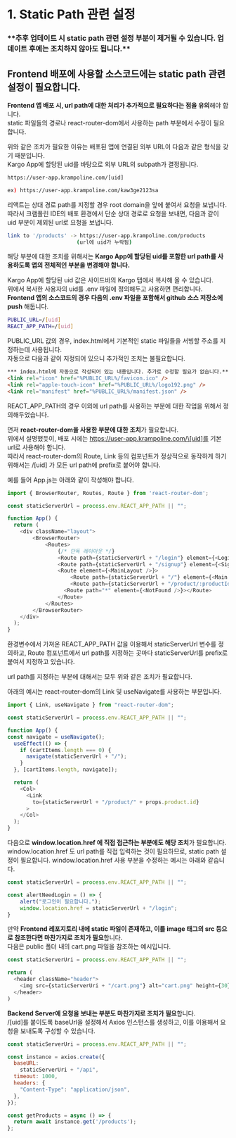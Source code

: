 # 1. Static Path 관련 설정

### \*\***추후 업데이트 시 static path 관련 설정 부분이 제거될 수 있습니다. 업데이트 후에는 조치하지 않아도 됩니다.\*\***

## Frontend 배포에 사용할 소스코드에는 static path 관련 설정이 필요합니다.

**Frontend 앱 배포 시, url path에 대한 처리가 추가적으로 필요하다는 점을 유의**해야 합니다.\
static 파일들의 경로나 react-router-dom에서 사용하는 path 부분에서 수정이 필요합니다.

위와 같은 조치가 필요한 이유는 배포된 앱에 연결된 외부 URL이 다음과 같은 형식을 갖기 때문입니다.\
Kargo App에 할당된 uid를 바탕으로 외부 URL의 subpath가 결정됩니다.

```sh
https://user-app.krampoline.com/[uid]

ex) https://user-app.krampoline.com/kaw3ge2123sa
```

리액트는 상대 경로 path를 지정할 경우 root domain을 앞에 붙여서 요청을 보냅니다.\
따라서 크램폴린 IDE의 배포 환경에서 단순 상대 경로로 요청을 보내면, 다음과 같이 uid 부분이 제외된 url로 요청을 보냅니다.

```bash
link to '/products' -> https://user-app.krampoline.com/products 
                      (url에 uid가 누락됨)
```

해당 부분에 대한 조치를 위해서는 **Kargo App에 할당된 uid를 포함한 url path를 사용하도록 앱의 전체적인 부분을 변경해야 합니다.**

Kargo App에 할당된 uid 값은 사이드바의 Kargo 탭에서 복사해 올 수 있습니다.\
위에서 복사한 사용자의 uid를 .env 파일에 정의해두고 사용하면 편리합니다.\
**Frontend 앱의 소스코드의 경우 다음의 .env 파일을 포함해서 github 소스 저장소에 push** 해둡니다.

```bash
PUBLIC_URL=/[uid]
REACT_APP_PATH=/[uid]
```

PUBLIC\_URL 값의 경우, index.html에서 기본적인 static 파일들을 서빙할 주소를 지정하는데 사용됩니다.\
자동으로 다음과 같이 지정되어 있으니 추가적인 조치는 불필요합니다.

```html
*** index.html에 자동으로 작성되어 있는 내용입니다. 추가로 수정할 필요가 없습니다.***
<link rel="icon" href="%PUBLIC_URL%/favicon.ico" />
<link rel="apple-touch-icon" href="%PUBLIC_URL%/logo192.png" />
<link rel="manifest" href="%PUBLIC_URL%/manifest.json" />
```

REACT\_APP\_PATH의 경우 이외에 url path를 사용하는 부분에 대한 작업을 위해서 정의해두었습니다.

먼저 **react-router-dom을 사용한 부분에 대한 조치**가 필요합니다.\
위에서 설명했듯이, 배포 시에는 https://user-app.krampoline.com/\[uid]를 기본 url로 사용해야 합니다.\
따라서 react-router-dom의 Route, Link 등의 컴포넌트가 정상적으로 동작하게 하기 위해서는 /\[uid] 가 모든 url path에 prefix로 붙어야 합니다.

예를 들어 App.js는 아래와 같이 작성해야 합니다.

```javascript
import { BrowserRouter, Routes, Route } from 'react-router-dom';

const staticServerUrl = process.env.REACT_APP_PATH || "";

function App() {
  return (
    <div className="layout">
        <BrowserRouter>
            <Routes>
                {/* 단독 레이아웃 */}
                <Route path={staticServerUrl + "/login"} element={<Login />}></Route>
                <Route path={staticServerUrl + "/signup"} element={<SignUp />}></Route>
                <Route element={<MainLayout />}>
                    <Route path={staticServerUrl + "/"} element={<Main />}></Route>
                    <Route path={staticServerUrl + "/product/:productId"} element={<Detail />}></Route>
                  <Route path="*" element={<NotFound />}></Route>
                </Route>
            </Routes>
        </BrowserRouter>
    </div>
  );
}
```

환경변수에서 가져온 REACT\_APP\_PATH 값을 이용해서 staticServerUrl 변수를 정의하고, Route 컴포넌트에서 url path를 지정하는 곳마다 staticServerUrl를 prefix로 붙여서 지정하고 있습니다.

url path를 지정하는 부분에 대해서는 모두 위와 같은 조치가 필요합니다.

아래의 예시는 react-router-dom의 Link 및 useNavigate를 사용하는 부분입니다.

```javascript
import { Link, useNavigate } from "react-router-dom";

const staticServerUrl = process.env.REACT_APP_PATH || "";

function App() {
const navigate = useNavigate();
  useEffect(() => {
    if (cartItems.length === 0) {
      navigate(staticServerUrl + "/");
    }
  }, [cartItems.length, navigate]);

  return (
    <Col>
      <Link
        to={staticServerUrl + "/product/" + props.product.id}
      >
    </Col>
  );
}
```

다음으로 **window.location.href 에 직접 접근하는 부분에도 해당 조치**가 필요합니다.\
window.location.href 도 url path를 직접 입력하는 것이 필요하므로, static path 설정이 필요합니다. window.location.href 사용 부분을 수정하는 예시는 아래와 같습니다.

```javascript
const staticServerUrl = process.env.REACT_APP_PATH || "";

const alertNeedLogin = () => {
    alert("로그인이 필요합니다.");
    window.location.href = staticServerUrl + "/login";
}
```

만약 **Frontend 레포지토리 내에 static 파일이 존재하고, 이를 image 태그의 src 등으로 참조한다면 마찬가지로 조치가 필요**합니다.\
다음은 public 폴더 내의 cart.png 파일을 참조하는 예시입니다.

```javascript
const staticServerUri = process.env.REACT_APP_PATH || "";

return (
  <header className="header">
    <img src={staticServerUri + "/cart.png"} alt="cart.png" height={30} />
  </header>
)
```

**Backend Server에 요청을 보내는 부분도 마찬가지로 조치가 필요**합니다.\
/\[uid]를 붙이도록 baseUrl을 설정해서 Axios 인스턴스를 생성하고, 이를 이용해서 요청을 보내도록 구성할 수 있습니다.

```javascript
const staticServerUri = process.env.REACT_APP_PATH || "";

const instance = axios.create({
  baseURL:
    staticServerUri + "/api",
  timeout: 1000,
  headers: {
    "Content-Type": "application/json",
  },
});

const getProducts = async () => {
  return await instance.get('/products');
};
```
